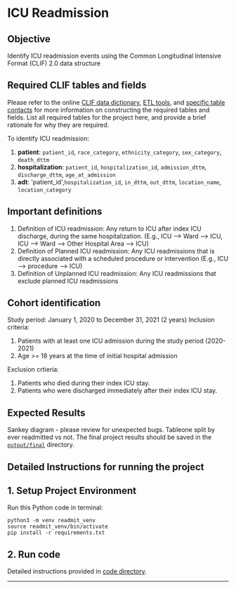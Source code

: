 # ICU Readmission

## Objective

Identify ICU readmission events using the Common Longitudinal Intensive Format (CLIF) 2.0 data structure

## Required CLIF tables and fields

Please refer to the online [CLIF data dictionary](https://clif-consortium.github.io/website/data-dictionary.html), [ETL tools](https://github.com/clif-consortium/CLIF/tree/main/etl-to-clif-resources), and [specific table contacts](https://github.com/clif-consortium/CLIF?tab=readme-ov-file#relational-clif) for more information on constructing the required tables and fields. List all required tables for the project here, and provide a brief rationale for why they are required.

To identify ICU readmission:
1. **patient**: `patient_id`, `race_category`, `ethnicity_category`, `sex_category`, `death_dttm`
2. **hospitalization**: `patient_id`, `hospitalization_id`, `admission_dttm`, `discharge_dttm`, `age_at_admission`
3. **adt**: 'patient_id',`hospitalization_id`, `in_dttm`, `out_dttm`, `location_name`, `location_category`

## Important definitions
1. Definition of ICU readmission: Any return to ICU after index ICU discharge, during the same hospitalization. (E.g., ICU --> Ward --> ICU, ICU --> Ward --> Other Hospital Area --> ICU)
2. Definition of Planned ICU readmission: Any ICU readmissions that is directly associated with a scheduled procedure or intervention (E.g., ICU --> procedure --> ICU)
3. Definition of Unplanned ICU readmission: Any ICU readmissions that exclude planned ICU readmissions 

## Cohort identification
Study period: January 1, 2020 to December 31, 2021 (2 years)
Inclusion criteria:
   1) Patients with at least one ICU admission during the study period (2020-2021)
   2) Age >= 18 years at the time of initial hospital admission

Exclusion crtieria: 
   1) Patients who died during their index ICU stay.
   2) Patients who were discharged immediately after their index ICU stay. 

## Expected Results
Sankey diagram - please review for unexpected bugs.
Tableone split by ever readmitted vs not.
The final project results should be saved in the [`output/final`](output/README.md) directory.

## Detailed Instructions for running the project

## 1. Setup Project Environment
Run this Python code in terminal:
```
python3 -m venv readmit_venv
source readmit_venv/bin/activate
pip install -r requirements.txt 
```

## 2. Run code
Detailed instructions provided in [code directory](code/README.md).

---


